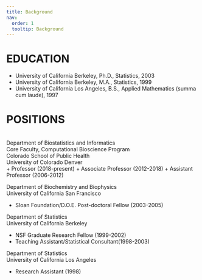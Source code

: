 ```yaml
---
title: Background
nav:
  order: 1
  tooltip: Background
---
```


# EDUCATION 

+ University of California Berkeley, Ph.D., Statistics, 2003
+ University of California Berkeley, M.A., Statistics, 1999
+ University of California Los Angeles, B.S., Applied Mathematics (summa cum laude), 1997


# POSITIONS

<br>
Department of Biostatistics and Informatics <br>
Core Faculty, Computational Bioscience Program<br>
Colorado School of Public Health<br>
University of Colorado Denver
<br>
+ Professor (2018-present) 
+ Associate Professor (2012-2018)
+ Assistant Professor (2006-2012)


Department of Biochemistry and Biophysics<br>
University of California San Francisco
<br>
+ Sloan Foundation/D.O.E. Post-doctoral Fellow (2003-2005)


Department of Statistics<br>
University of California Berkeley
<br>
+ NSF Graduate Research Fellow (1999-2002)
+ Teaching Assistant/Statistical Consultant(1998-2003)


Department of Statistics<br>
University of California Los Angeles
<br>
+ Research Assistant (1998)

